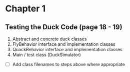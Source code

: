 # Chapter 1

## Testing the Duck Code (page 18 - 19)
1. Abstract and concrete duck classes
2. FlyBehavior interface and implementation classes
3. QuackBehavior interface and implementation classes
4. Main / test class (DuckSimulator)

- [ ] Add class filenames to steps above where appropriate
